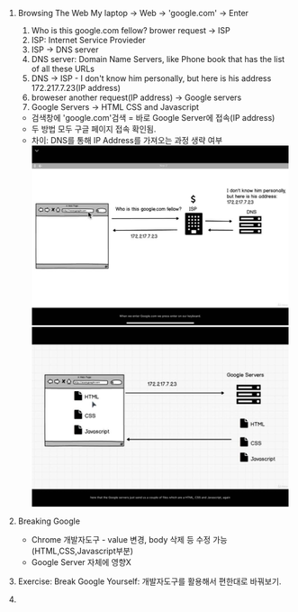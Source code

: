 1. Browsing The Web
    My laptop -> Web -> 'google.com' -> Enter
   1. Who is this google.com fellow? brower request -> ISP
   2. ISP: Internet Service Provieder
   3. ISP -> DNS server
   4. DNS server: Domain Name Servers, like Phone book that has the list of all these URLs
   5. DNS -> ISP - I don't know him personally, but here is his address 172.217.7.23(IP address)
   6. broweser another request(IP address) -> Google servers
   7. Google Servers -> HTML CSS and Javascript
    - 검색창에 'google.com'검색 = 바로 Google Server에 접속(IP address)
    - 두 방법 모두 구글 페이지 접속 확인됨.
    - 차이: DNS를 통해 IP Address를 가져오는 과정 생략 여부
    ![web_browse1](img/KakaoTalk_20210103_224431953.jpg)
    ![web_browse2](img/KakaoTalk_20210103_224431953_01.jpg)

2. Breaking Google
    - Chrome 개발자도구 - value 변경, body 삭제 등 수정 가능(HTML,CSS,Javascript부분)
    - Google Server 자체에 영향X
  
3. Exercise: Break Google Yourself: 개발자도구를 활용해서 편한대로 바꿔보기.

4. 